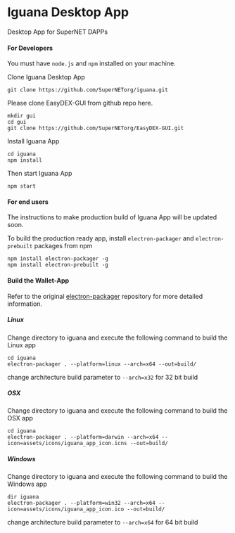# Iguana Desktop App
Desktop App for SuperNET DAPPs

#### For Developers
You must have `node.js` and `npm` installed on your machine.

Clone Iguana Desktop App
```shell
git clone https://github.com/SuperNETorg/iguana.git
```

Please clone EasyDEX-GUI from github repo here.
```shell
mkdir gui
cd gui
git clone https://github.com/SuperNETorg/EasyDEX-GUI.git
```

Install Iguana App
```shell
cd iguana
npm install
```

Then start Iguana App
```shell
npm start
```

#### For end users
The instructions to make production build of Iguana App will be updated soon.

To build the production ready app, install `electron-packager` and `electron-prebuilt` packages from npm
```shell
npm install electron-packager -g
npm install electron-prebuilt -g
```

#### **Build the Wallet-App**
Refer to the original [electron-packager](https://github.com/electron-userland/electron-packager) repository for more detailed information.

##### Linux
Change directory to iguana and execute the following command to build the Linux app
```shell
cd iguana
electron-packager . --platform=linux --arch=x64 --out=build/
```
change architecture build parameter to ```--arch=x32``` for 32 bit build

##### OSX
Change directory to iguana and execute the following command to build the OSX app
```shell
cd iguana
electron-packager . --platform=darwin --arch=x64 --icon=assets/icons/iguana_app_icon.icns --out=build/
```

##### Windows
Change directory to iguana and execute the following command to build the Windows app
```shell
dir iguana
electron-packager . --platform=win32 --arch=x64 --icon=assets/icons/iguana_app_icon.ico --out=build/
```
change architecture build parameter to ```--arch=x64``` for 64 bit build
